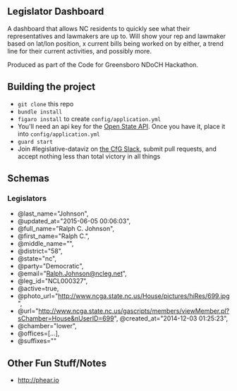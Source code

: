## Legislator Dashboard
A dashboard that allows NC residents to quickly see what their representatives and lawmakers are up to. Will show your rep and lawmaker based on lat/lon position, x current bills being worked on by either, a trend line for their current activities, and possibly more.

Produced as part of the Code for Greensboro NDoCH Hackathon.

## Building the project

- `git clone` this repo
- `bundle install`
- `figaro install` to create `config/application.yml`
- You'll need an api key for the [Open State API](https://sunlightlabs.github.io/openstates-api/). Once you have it, place it into `config/application.yml`
- `guard start`
- Join #legislative-dataviz on [the CfG Slack](http://slack.codeforgreensboro.org), submit pull requests, and accept nothing less than total victory in all things

## Schemas
### Legislators

- @last_name="Johnson",
- @updated_at="2015-06-05 00:06:03",
- @full_name="Ralph C. Johnson",
- @first_name="Ralph C.",
- @middle_name="",
- @district="58",
- @state="nc",
- @party="Democratic",
- @email="Ralph.Johnson@ncleg.net",
- @leg_id="NCL000327",
- @active=true,
- @photo_url="http://www.ncga.state.nc.us/House/pictures/hiRes/699.jpg",
- @url="http://www.ncga.state.nc.us/gascripts/members/viewMember.pl?sChamber=House&nUserID=699", @created_at="2014-12-03 01:25:23",
- @chamber="lower",
- @offices=[...],
- @suffixes=""

## Other Fun Stuff/Notes

- http://phear.io
